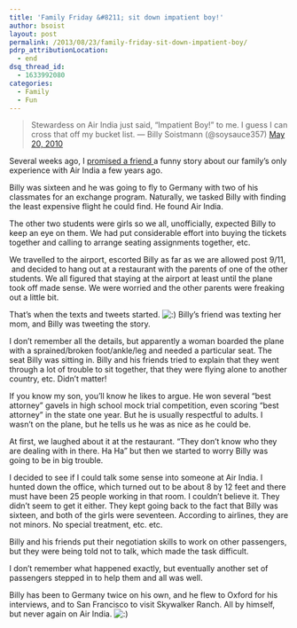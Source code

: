 ```yaml
---
title: 'Family Friday &#8211; sit down impatient boy!'
author: bsoist
layout: post
permalink: /2013/08/23/family-friday-sit-down-impatient-boy/
pdrp_attributionLocation:
  - end
dsq_thread_id:
  - 1633992080
categories:
  - Family
  - Fun
---
```

<blockquote class="twitter-tweet">
  <p>
    Stewardess on Air India just said, &#8220;Impatient Boy!&#8221; to me. I guess I can cross that off my bucket list. — Billy Soistmann (@soysauce357) <a href="https://twitter.com/soysauce357/statuses/14388506391">May 20, 2010</a>
  </p>
</blockquote>

Several weeks ago, I [promised a friend ][1]a funny story about our family&#8217;s only experience with Air India a few years ago.

Billy was sixteen and he was going to fly to Germany with two of his classmates for an exchange program. Naturally, we tasked Billy with finding the least expensive flight he could find. He found Air India.

The other two students were girls so we all, unofficially, expected Billy to keep an eye on them. We had put considerable effort into buying the tickets together and calling to arrange seating assignments together, etc.

We travelled to the airport, escorted Billy as far as we are allowed post 9/11,  and decided to hang out at a restaurant with the parents of one of the other students. We all figured that staying at the airport at least until the plane took off made sense. We were worried and the other parents were freaking out a little bit.

That&#8217;s when the texts and tweets started. <img src='http://archive.whsjr.soistmann.com/oped/wp-includes/images/smilies/icon_smile.gif' alt=':)' class='wp-smiley' /> Billy&#8217;s friend was texting her mom, and Billy was tweeting the story.

I don&#8217;t remember all the details, but apparently a woman boarded the plane with a sprained/broken foot/ankle/leg and needed a particular seat. The seat Billy was sitting in. Billy and his friends tried to explain that they went through a lot of trouble to sit together, that they were flying alone to another country, etc. Didn&#8217;t matter!

If you know my son, you&#8217;ll know he likes to argue. He won several &#8220;best attorney&#8221; gavels in high school mock trial competition, even scoring &#8220;best attorney&#8221; in the state one year. But he is usually respectful to adults. I wasn&#8217;t on the plane, but he tells us he was as nice as he could be.

At first, we laughed about it at the restaurant. &#8220;They don&#8217;t know who they are dealing with in there. Ha Ha&#8221; but then we started to worry Billy was going to be in big trouble.

I decided to see if I could talk some sense into someone at Air India. I hunted down the office, which turned out to be about 8 by 12 feet and there must have been 25 people working in that room. I couldn&#8217;t believe it. They didn&#8217;t seem to get it either. They kept going back to the fact that Billy was sixteen, and both of the girls were seventeen. According to airlines, they are not minors. No special treatment, etc. etc.

Billy and his friends put their negotiation skills to work on other passengers, but they were being told not to talk, which made the task difficult.

I don&#8217;t remember what happened exactly, but eventually another set of passengers stepped in to help them and all was well.

Billy has been to Germany twice on his own, and he flew to Oxford for his interviews, and to San Francisco to visit Skywalker Ranch. All by himself, but never again on Air India. <img src='http://archive.whsjr.soistmann.com/oped/wp-includes/images/smilies/icon_smile.gif' alt=':)' class='wp-smiley' />

 [1]: http://www.alearningaday.com/2013/07/not-meant-to-be.html#comment-957539923